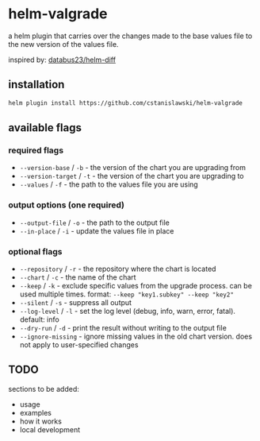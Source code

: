 # helm-valgrade

a helm plugin that carries over the changes made to the base values file to the new version of the values file.

inspired by: [databus23/helm-diff](https://github.com/databus23/helm-diff)

## installation

```bash
helm plugin install https://github.com/cstanislawski/helm-valgrade
```

## available flags

### required flags

- `--version-base` / `-b` - the version of the chart you are upgrading from
- `--version-target` / `-t` - the version of the chart you are upgrading to
- `--values` / `-f` - the path to the values file you are using

### output options (one required)

- `--output-file` / `-o` - the path to the output file
- `--in-place` / `-i` - update the values file in place

### optional flags

- `--repository` / `-r` - the repository where the chart is located
- `--chart` / `-c` - the name of the chart
- `--keep` / `-k` - exclude specific values from the upgrade process. can be used multiple times. format: `--keep "key1.subkey" --keep "key2"`
- `--silent` / `-s` - suppress all output
- `--log-level` / `-l` - set the log level (debug, info, warn, error, fatal). default: info
- `--dry-run` / `-d` - print the result without writing to the output file
- `--ignore-missing` - ignore missing values in the old chart version. does not apply to user-specified changes

## TODO

sections to be added:

- usage
- examples
- how it works
- local development
